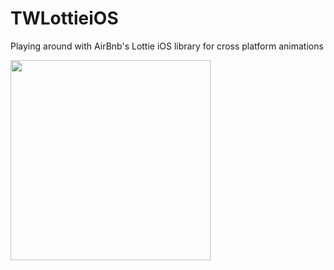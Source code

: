 # TWLottieiOS
Playing around with AirBnb's Lottie iOS library for cross platform animations

<img src="https://cloud.githubusercontent.com/assets/2795937/23093490/5396cd6e-f5dd-11e6-8314-e146987db57f.gif" align="left" height="auto" width="320" ></a>
